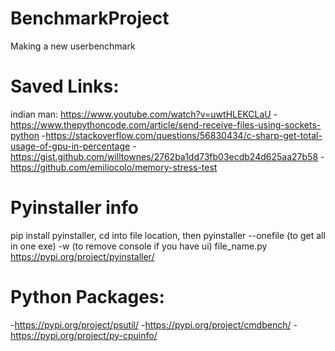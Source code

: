 # BenchmarkProject
Making a new userbenchmark

# Saved Links:
indian man: https://www.youtube.com/watch?v=uwtHLEKCLaU
-https://www.thepythoncode.com/article/send-receive-files-using-sockets-python
-https://stackoverflow.com/questions/56830434/c-sharp-get-total-usage-of-gpu-in-percentage
-https://gist.github.com/willtownes/2762ba1dd73fb03ecdb24d625aa27b58
-https://github.com/emiliocolo/memory-stress-test

# Pyinstaller info
pip install pyinstaller, 
cd into file location, 
then pyinstaller --onefile (to get all in one exe) -w (to remove console if you have ui) file_name.py
https://pypi.org/project/pyinstaller/
# Python Packages:
-https://pypi.org/project/psutil/
-https://pypi.org/project/cmdbench/
-https://pypi.org/project/py-cpuinfo/
